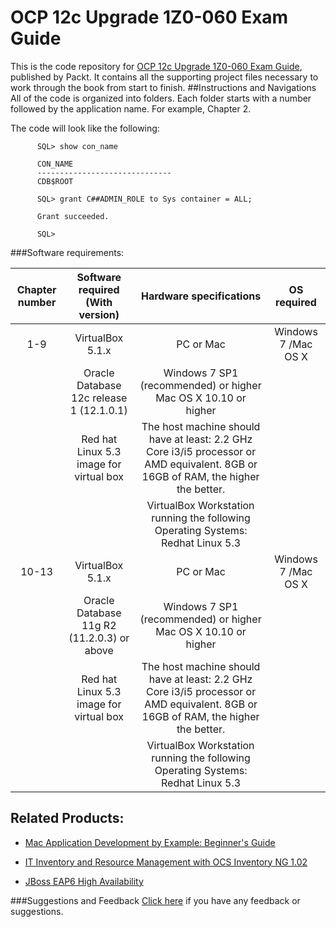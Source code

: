 # OCP 12c Upgrade 1Z0-060 Exam Guide
This is the code repository for [OCP 12c Upgrade 1Z0-060 Exam Guide](https://www.packtpub.com/big-data-and-business-intelligence/ocp-upgrade-1z0-060-exam-guide?utm_source=github&utm_medium=repository&utm_content=9781787126602), published by Packt. It contains all the supporting project files necessary to work through the book from start to finish.
##Instructions and Navigations
All of the code is organized into folders. Each folder starts with a number followed by the application name. For example, Chapter 2.


The code will look like the following:

          SQL> show con_name

          CON_NAME
          ------------------------------
          CDB$ROOT

          SQL> grant C##ADMIN_ROLE to Sys container = ALL;

          Grant succeeded.

          SQL>
          
###Software requirements:

| Chapter number | Software required (With version) | Hardware specifications | OS required |
|:--------------:|:--------------------------------:|:-----------------------:|:-----------:|
| 1-9 | VirtualBox 5.1.x  | PC or Mac | Windows 7 /Mac OS X |
|     | Oracle Database 12c release 1 (12.1.0.1) | Windows 7 SP1 (recommended) or higher Mac OS X 10.10 or higher |    | 
|     | Red hat Linux 5.3 image for virtual box | The host machine should have at least: 2.2 GHz Core i3/i5 processor or AMD equivalent. 8GB or 16GB of RAM, the higher the better. |     |
|     |      | VirtualBox Workstation running the following Operating Systems: Redhat Linux 5.3|    |
| 10-13 | VirtualBox 5.1.x | PC or Mac | Windows 7 /Mac OS X |
|     | Oracle Database 11g R2 (11.2.0.3) or above | Windows 7 SP1 (recommended) or higher Mac OS X 10.10 or higher |    |
|     | Red hat Linux 5.3 image for virtual box | The host machine should have at least:  2.2 GHz Core i3/i5 processor or AMD equivalent. 8GB or 16GB of RAM, the higher the better. |     |
|    |    | VirtualBox Workstation running the following Operating Systems: Redhat Linux 5.3 |  |

## Related Products:
* [Mac Application Development by Example: Beginner's Guide](https://www.packtpub.com/application-development/mac-application-development-example-beginners-guide?utm_source=github&utm_medium=repository&utm_content=9781849693820)

* [IT Inventory and Resource Management with OCS Inventory NG 1.02](https://www.packtpub.com/hardware-and-creative/it-inventory-and-resource-management-ocs-inventory-ng-102?utm_source=github&utm_medium=repository&utm_content=9781849511100)

* [JBoss EAP6 High Availability](https://www.packtpub.com/application-development/jboss-eap6-high-availability?utm_source=github&utm_medium=repository&utm_content=9781783282432)

###Suggestions and Feedback
[Click here](https://docs.google.com/forms/d/e/1FAIpQLSe5qwunkGf6PUvzPirPDtuy1Du5Rlzew23UBp2S-P3wB-GcwQ/viewform) if you have any feedback or suggestions.


